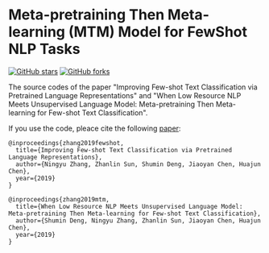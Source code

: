 # Meta-pretraining Then Meta-learning (MTM) Model for FewShot NLP Tasks 
[![GitHub stars](https://img.shields.io/github/stars/zxlzr/FewShotNLP?style=flat-square)](https://github.com/zxlzr/FewShotNLP/stargazers)
[![GitHub forks](https://img.shields.io/github/forks/zxlzr/FewShotNLP?style=flat-square&color=blueviolet)](https://github.com/zxlzr/FewShotNLP/network/members)

The source codes of the paper "Improving Few-shot Text Classification via Pretrained Language Representations" and "When Low Resource NLP Meets Unsupervised Language Model:  Meta-pretraining Then Meta-learning for Few-shot Text Classification".

If you use the code, pleace cite the following [paper](https://arxiv.org/abs/1908.08788):

```
@inproceedings{zhang2019fewshot,
  title={Improving Few-shot Text Classification via Pretrained Language Representations},
  author={Ningyu Zhang, Zhanlin Sun, Shumin Deng, Jiaoyan Chen, Huajun Chen},
  year={2019}
}

@inproceedings{zhang2019mtm,
  title={When Low Resource NLP Meets Unsupervised Language Model:  Meta-pretraining Then Meta-learning for Few-shot Text Classification},
  author={Shumin Deng, Ningyu Zhang, Zhanlin Sun, Jiaoyan Chen, Huajun Chen},
  year={2019}
}
```

